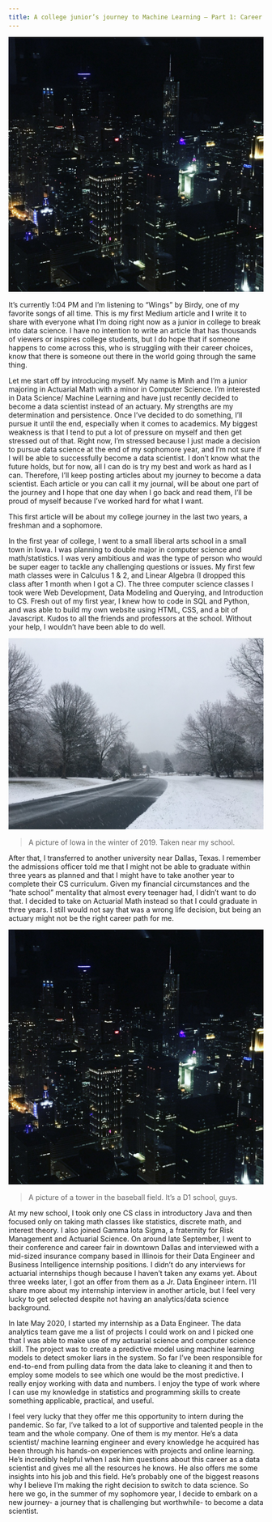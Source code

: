 ```yaml
---
title: A college junior’s journey to Machine Learning — Part 1: Career Switch
---
```


![ChicagoAtNight](https://github.com/mithu170900/tech-portfolio/blob/main/assets/ChicagoTrip1.jpeg)

It’s currently 1:04 PM and I’m listening to “Wings” by Birdy, one of my favorite songs of all time. This is my first Medium article and I write it to share with everyone 
what I’m doing right now as a junior in college to break into data science. I have no intention to write an article that has thousands of viewers or inspires college students, but I do hope that if someone happens to come across this, who is struggling with their career choices, know that there is someone out there in the world going through the same thing.

Let me start off by introducing myself. My name is Minh and I’m a junior majoring in Actuarial Math with a minor in Computer Science. I’m interested in Data Science/ Machine Learning and have just recently decided to become a data scientist instead of an actuary. My strengths are my determination and persistence. Once I’ve decided to do something, I’ll pursue it until the end, especially when it comes to academics. My biggest weakness is that I tend to put a lot of pressure on myself and then get stressed out of that. Right now, I’m stressed because I just made a decision to pursue data science at the end of my sophomore year, and I’m not sure if I will be able to successfully become a data scientist. I don’t know what the future holds, but for now, all I can do is try my best and work as hard as I can. Therefore, I’ll keep posting articles about my journey to become a data scientist. Each article or you can call it my journal, will be about one part of the journey and I hope that one day when I go back and read them, I’ll be proud of myself because I’ve worked hard for what I want.

This first article will be about my college journey in the last two years, a freshman and a sophomore.

In the first year of college, I went to a small liberal arts school in a small town in Iowa. I was planning to double major in computer science and math/statistics. I was very ambitious and was the type of person who would be super eager to tackle any challenging questions or issues. My first few math classes were in Calculus 1 & 2, and Linear Algebra (I dropped this class after 1 month when I got a C). The three computer science classes I took were Web Development, Data Modeling and Querying, and Introduction to CS. Fresh out of my first year, I knew how to code in SQL and Python, and was able to build my own website using HTML, CSS, and a bit of Javascript. Kudos to all the friends and professors at the school. Without your help, I wouldn’t have been able to do well.

![SnowInIowa](https://github.com/mithu170900/tech-portfolio/blob/main/assets/SnowOne.jpeg)

> A picture of Iowa in the winter of 2019. Taken near my school.

After that, I transferred to another university near Dallas, Texas. I remember the admissions officer told me that I might not be able to graduate within three years as planned and that
I might have to take another year to complete their CS curriculum. Given my financial circumstances and the “hate school” mentality that almost every teenager had, I didn’t want to do that. 
I decided to take on Actuarial Math instead so that I could graduate in three years. I still would not say that was a wrong life decision, but being an actuary might not be the right career path for me.

![BaseballTower](https://github.com/mithu170900/tech-portfolio/blob/main/assets/ChicagoTrip1.jpeg)

> A picture of a tower in the baseball field. It’s a D1 school, guys.

At my new school, I took only one CS class in introductory Java and then focused only on taking math classes like statistics, discrete math, and interest theory. I also joined Gamma Iota Sigma, a fraternity for Risk Management and Actuarial Science. On around late September, I went to their conference and career fair in downtown Dallas and interviewed with a mid-sized insurance company based in Illinois for their Data Engineer and Business Intelligence internship positions. I didn’t do any interviews for actuarial internships though because I haven’t taken any exams yet. About three weeks later, I got an offer from them as a Jr. Data Engineer intern. I’ll share more about my internship interview in another article, but I feel very lucky to get selected despite not having an analytics/data science background.

In late May 2020, I started my internship as a Data Engineer. The data analytics team gave me a list of projects I could work on and I picked one that I was able to make use of my actuarial science and computer science skill. The project was to create a predictive model using machine learning models to detect smoker liars in the system. So far I’ve been responsible for end-to-end from pulling data from the data lake to cleaning it and then to employ some models to see which one would be the most predictive. I really enjoy working with data and numbers. I enjoy the type of work where I can use my knowledge in statistics and programming skills to create something applicable, practical, and useful.

I feel very lucky that they offer me this opportunity to intern during the pandemic. So far, I’ve talked to a lot of supportive and talented people in the team and the whole company. One of them is my mentor. He’s a data scientist/ machine learning engineer and every knowledge he acquired has been through his hands-on experiences with projects and online learning. He’s incredibly helpful when I ask him questions about this career as a data scientist and gives me all the resources he knows. He also offers me some insights into his job and this field. He’s probably one of the biggest reasons why I believe I’m making the right decision to switch to data science. So here we go, in the summer of my sophomore year, I decide to embark on a new journey- a journey that is challenging but worthwhile- to become a data scientist.

